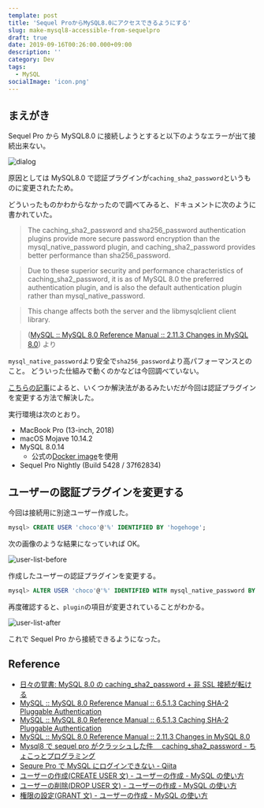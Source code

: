 ```yaml
---
template: post
title: 'Sequel ProからMySQL8.0にアクセスできるようにする'
slug: make-mysql8-accessible-from-sequelpro
draft: true
date: 2019-09-16T00:26:00.000+09:00
description: ''
category: Dev
tags:
  - MySQL
socialImage: 'icon.png'
---
```


## まえがき

Sequel Pro から MySQL8.0 に接続しようとすると以下のようなエラーが出て接続出来ない。

![dialog](./dialog.png)

原因としては MySQL8.0 で認証プラグインが`caching_sha2_password`というものに変更されたため。

どういったものかわからなかったので調べてみると、ドキュメントに次のように書かれていた。

> The caching_sha2_password and sha256_password authentication plugins provide more secure password encryption than the mysql_native_password plugin, and caching_sha2_password provides better performance than sha256_password.

> Due to these superior security and performance characteristics of caching_sha2_password, it is as of MySQL 8.0 the preferred authentication plugin, and is also the default authentication plugin rather than mysql_native_password.

> This change affects both the server and the libmysqlclient client library.

> ([MySQL :: MySQL 8.0 Reference Manual :: 2.11.3 Changes in MySQL 8.0](https://dev.mysql.com/doc/refman/8.0/en/upgrading-from-previous-series.html#upgrade-caching-sha2-password)) より

`mysql_native_password`より安全で`sha256_password`より高パフォーマンスとのこと。
どういった仕組みで動くのかなどは今回調べていない。

[こちらの記事](https://yoku0825.blogspot.com/2018/10/mysql-80cachingsha2password-ssl.html)によると、いくつか解決法があるみたいだが今回は認証プラグインを変更する方法で解決した。

実行環境は次のとおり。

- MacBook Pro (13-inch, 2018)
- macOS Mojave 10.14.2
- MySQL 8.0.14
  - 公式の[Docker image](https://hub.docker.com/_/mysql)を使用
- Sequel Pro Nightly (Build 5428 / 37f62834)

## ユーザーの認証プラグインを変更する

今回は接続用に別途ユーザー作成した。

```sql
mysql> CREATE USER 'choco'@'%' IDENTIFIED BY 'hogehoge';
```

次の画像のような結果になっていれば OK。

![user-list-before](./user-list-before.png)

作成したユーザーの認証プラグインを変更する。

```sql
mysql> ALTER USER 'choco'@'%' IDENTIFIED WITH mysql_native_password BY 'hogehoge';
```

再度確認すると、`plugin`の項目が変更されていることがわかる。

![user-list-after](./user-list-after.png)

これで Sequel Pro から接続できるようになった。

## Reference

- [日々の覚書: MySQL 8.0 の caching_sha2_password + 非 SSL 接続が転ける](https://yoku0825.blogspot.com/2018/10/mysql-80cachingsha2password-ssl.html)
- [MySQL :: MySQL 8.0 Reference Manual :: 6.5.1.3 Caching SHA-2 Pluggable Authentication](https://dev.mysql.com/doc/refman/8.0/en/caching-sha2-pluggable-authentication.html#caching-sha2-pluggable-authentication-cache-operation)
- [MySQL :: MySQL 8.0 Reference Manual :: 6.5.1.3 Caching SHA-2 Pluggable Authentication](https://dev.mysql.com/doc/refman/8.0/en/caching-sha2-pluggable-authentication.html)
- [MySQL :: MySQL 8.0 Reference Manual :: 2.11.3 Changes in MySQL 8.0](https://dev.mysql.com/doc/refman/8.0/en/upgrading-from-previous-series.html#upgrade-caching-sha2-password)
- [Mysql8 で sequel pro がクラッシュした件　 caching_sha2_password - ちょこっとプログラミング](https://stlisacity.hatenablog.com/entry/2018/07/15/170001)
- [Sequre Pro で MySQL にログインできない - Qiita](https://qiita.com/r641ywork/items/7f0ca12ced72363f9448)
- [ユーザーの作成(CREATE USER 文) - ユーザーの作成 - MySQL の使い方](https://www.dbonline.jp/mysql/user/index1.html)
- [ユーザーの削除(DROP USER 文) - ユーザーの作成 - MySQL の使い方](https://www.dbonline.jp/mysql/user/index4.html)
- [権限の設定(GRANT 文) - ユーザーの作成 - MySQL の使い方](https://www.dbonline.jp/mysql/user/index6.html)
